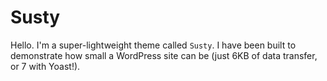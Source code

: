 Susty
=====

Hello. I'm a super-lightweight theme called `Susty`. I have been built to demonstrate how small a WordPress site can be (just 6KB of data transfer, or 7 with Yoast!).
